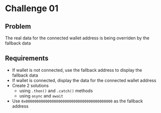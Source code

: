 # Challenge 01

## Problem

The real data for the connected wallet address is being overriden by the fallback data

## Requirements

- If wallet is not connected, use the fallback address to display the fallback data
- If wallet is connected, display the data for the connected wallet address
- Create 2 solutions
  - using `.then()` and `.catch()` methods
  - using `async` and `await`
- Use `0x0000000000000000000000000000000000000000` as the fallback address
